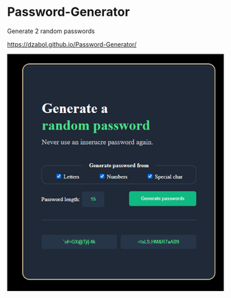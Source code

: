 # Password-Generator
Generate 2 random passwords

https://dzabol.github.io/Password-Generator/

<p><img align="cente" src="https://github.com/Dzabol/Password-Generator/blob/main/passwordGenerator.png?raw=true"/></P>
